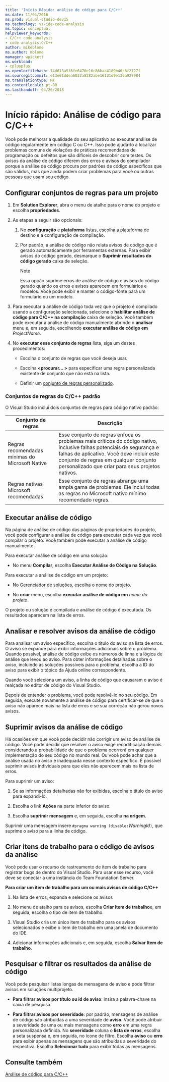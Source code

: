 ```yaml
---
title: 'Início Rápido: análise de código para C/C++'
ms.date: 11/04/2016
ms.prod: visual-studio-dev15
ms.technology: vs-ide-code-analysis
ms.topic: conceptual
helpviewer_keywords:
- C/C++ code analysis
- code analysis,C/C++
author: mikeblome
ms.author: mblome
manager: wpickett
ms.workload:
- cplusplus
ms.openlocfilehash: 74d613a5f6fe6470e16c86baa4189b46c6f2727f
ms.sourcegitcommit: e13e61ddea6032a8282abe16131d9e136a927984
ms.translationtype: MT
ms.contentlocale: pt-BR
ms.lasthandoff: 04/26/2018
---
```

# <a name="quickstart-code-analysis-for-cc"></a>Início rápido: Análise de código para C/C++

Você pode melhorar a qualidade do seu aplicativo ao executar análise de código regularmente em código C ou C++. Isso pode ajudá-lo a localizar problemas comuns de violações de práticas recomendadas de programação ou defeitos que são difíceis de descobrir com testes. Os avisos da análise de código diferem dos erros e avisos do compilador porque a análise de código procura por padrões de código específicos que são válidos, mas que ainda podem criar problemas para você ou outras pessoas que usam seu código.

## <a name="configure-rule-sets-for-a-project"></a>Configurar conjuntos de regras para um projeto

1. Em **Solution Explorer**, abra o menu de atalho para o nome do projeto e escolha **propriedades**.

2. As etapas a seguir são opcionais:

    1. No **configuração** e **plataforma** listas, escolha a plataforma de destino e a configuração de compilação.

    2. Por padrão, a análise de código não relata avisos de código que é gerado automaticamente por ferramentas externas. Para exibir avisos do código gerado, desmarque o **Suprimir resultados do código gerado** caixa de seleção.

        > [!NOTE]
        > Essa opção suprime erros de análise de código e avisos do código gerado quando os erros e avisos aparecem em formulários e modelos. Você pode exibir e manter o código-fonte para um formulário ou um modelo.

3. Para executar a análise de código toda vez que o projeto é compilado usando a configuração selecionada, selecione o **habilitar análise de código para C/C++ na compilação** caixa de seleção. Você também pode executar a análise de código manualmente abrindo o **analisar** menu e, em seguida, escolhendo **executar análise de código em** *ProjectName*.

4. No **executar esse conjunto de regras** lista, siga um destes procedimentos:

    - Escolha o conjunto de regras que você deseja usar.

    - Escolha  **\<procurar... >** para especificar uma regra personalizada existente de conjunto que não está na lista.

    - Definir um [conjunto de regras personalizado](../code-quality/how-to-create-a-custom-rule-set.md).

### <a name="standard-cc-rule-sets"></a>Conjuntos de regras do C/C++ padrão

O Visual Studio inclui dois conjuntos de regras para código nativo padrão:

|Conjunto de regras|Descrição|
|--------------|-----------------|
|Regras recomendadas mínimas do Microsoft Native|Esse conjunto de regras enfoca os problemas mais críticos do código nativo, inclusive falhas potenciais de segurança e falhas de aplicativo. Você deve incluir este conjunto de regras em qualquer conjunto personalizado que criar para seus projetos nativos.|
|Regras nativas Microsoft recomendadas|Esse conjunto de regras abrange uma ampla gama de problemas. Ele inclui todas as regras no Microsoft nativo mínimo recomendado regras.|

## <a name="run-code-analysis"></a>Executar análise de código

Na página de análise de código das páginas de propriedades do projeto, você pode configurar a análise de código para executar cada vez que você compilar o projeto. Você também pode executar a análise de código manualmente.

Para executar análise de código em uma solução:

- No menu **Compilar**, escolha **Executar Análise de Código na Solução**.

 Para executar a análise de código em um projeto:

- No Gerenciador de soluções, escolha o nome do projeto.

- No **criar** menu, escolha **executar análise de código em** *nome do projeto*.

 O projeto ou solução é compilada e análise de código é executada. Os resultados aparecem na lista de erros.

## <a name="analyze-and-resolve-code-analysis-warnings"></a>Analisar e resolver avisos da análise de código

Para analisar um aviso específico, escolha o título do aviso na lista de erros. O aviso se expande para exibir informações adicionais sobre o problema. Quando possível, análise de código exibe os números de linha e a lógica de análise que levou ao aviso. Para obter informações detalhadas sobre o aviso, incluindo as soluções possíveis para o problema, escolha a ID do aviso para exibir o tópico da Ajuda online correspondente.

Quando você seleciona um aviso, a linha de código que causaram o aviso é realçada no editor de código do Visual Studio.

Depois de entender o problema, você pode resolvê-lo no seu código. Em seguida, execute novamente a análise de código para certificar-se de que o aviso não aparece mais na lista de erros e se sua correção não gerou novos avisos.

## <a name="suppress-code-analysis-warnings"></a>Suprimir avisos da análise de código

Há ocasiões em que você pode decidir não corrigir um aviso de análise de código. Você pode decidir que resolver o aviso exige recodificação demais considerando a probabilidade de que o problema ocorrerá em qualquer implementação do seu código no mundo real. Ou você pode achar que a análise usada no aviso é inadequada nesse contexto específico. É possível suprimir avisos individuais para que eles não aparecem mais na lista de erros.

Para suprimir um aviso:

1. Se as informações detalhadas não for exibidas, escolha o título do aviso para expandi-lo.

2. Escolha o link **Ações** na parte inferior do aviso.

3. Escolha **suprimir mensagem** e, em seguida, escolha **na origem**.

 Suprimir uma mensagem insere `#pragma warning (disable:`*WarningId*`)`, que suprime o aviso para a linha de código.

## <a name="create-work-items-for-code-analysis-warnings"></a>Criar itens de trabalho para o código de avisos da análise

Você pode usar o recurso de rastreamento de item de trabalho para registrar bugs de dentro do Visual Studio. Para usar esse recurso, você deve se conectar a uma instância do Team Foundation Server.

**Para criar um item de trabalho para um ou mais avisos de código C/C++**

1. Na lista de erros, expanda e selecione os avisos

2. No menu de atalho para os avisos, escolha **Criar Item de trabalho**e, em seguida, escolha o tipo de item de trabalho.

3. Visual Studio cria um único item de trabalho para os avisos selecionados e exibe o item de trabalho em uma janela de documento do IDE.

4. Adicionar informações adicionais e, em seguida, escolha **Salvar Item de trabalho**.

## <a name="search-and-filter-code-analysis-results"></a>Pesquisar e filtrar os resultados da análise de código

Você pode pesquisar listas longas de mensagens de aviso e pode filtrar avisos em soluções multiprojeto.

- **Para filtrar avisos por título ou id de aviso**: insira a palavra-chave na caixa de pesquisa.

- **Para filtrar avisos por severidade**: por padrão, mensagens de análise de código são atribuídas a uma severidade de **aviso**. Você pode atribuir a severidade de uma ou mais mensagens como **erro** em uma regra personalizada definida. No **severidade** coluna o **lista de erros**, escolha a seta suspensa e, em seguida, no ícone de filtro. Escolha **aviso** ou **erro** para exibir apenas as mensagens que são atribuídas a severidade do respectiva. Escolha **Selecionar tudo** para exibir todas as mensagens.

## <a name="see-also"></a>Consulte também

[Análise de código para C/C++](../code-quality/code-analysis-for-c-cpp-overview.md)
